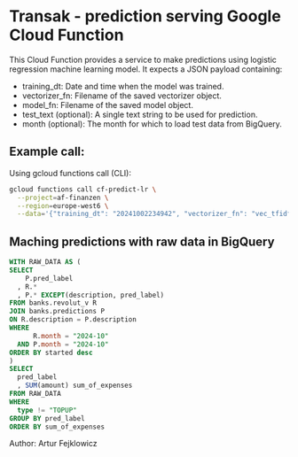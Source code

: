 
# Transak - prediction serving Google Cloud Function

This Cloud Function provides a service to make predictions using logistic regression machine learning model.
It expects a JSON payload containing:
- training_dt: Date and time when the model was trained.
- vectorizer_fn: Filename of the saved vectorizer object.
- model_fn: Filename of the saved model object.
- test_text (optional): A single text string to be used for prediction.
- month (optional): The month for which to load test data from BigQuery.


## Example call:
Using gcloud functions call (CLI):
```Bash
gcloud functions call cf-predict-lr \
  --project=af-finanzen \
  --region=europe-west6 \
  --data='{"training_dt": "20241002234942", "vectorizer_fn": "vec_tfidf.pkl", "model_fn": "log_reg_tfidf_acc_0.44.joblib", "month": "2024-10"}'
```

## Maching predictions with raw data in BigQuery
```SQL
WITH RAW_DATA AS (
SELECT
    P.pred_label
  , R.*
  , P.* EXCEPT(description, pred_label)
FROM banks.revolut_v R
JOIN banks.predictions P
ON R.description = P.description
WHERE 
      R.month = "2024-10"
  AND P.month = "2024-10"
ORDER BY started desc
)
SELECT
  pred_label
  , SUM(amount) sum_of_expenses
FROM RAW_DATA
WHERE
  type != "TOPUP"
GROUP BY pred_label
ORDER BY sum_of_expenses
```


Author: Artur Fejklowicz